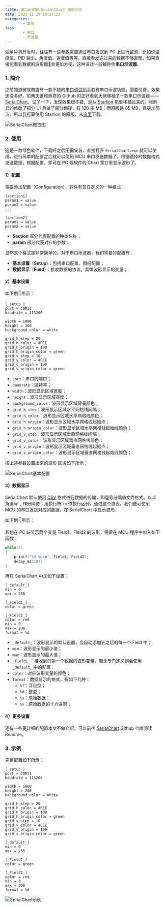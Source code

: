 ```yaml
---
title: 串口示波器 SerialChart 简明介绍
date: 2021-11-19 10:27:23
categories: 
        - 其他
tags: 
        - 串口
        - 示波器
---
```


做单片机开发时，往往有一些参数需要通过串口发送到 PC 上进行监测，比如说温度值、PID 输出、角度值、速度值等等。直接看发送过来的数据不够直观，如果直接能看到数据的波形图🔀会更加方便。这种设计一般被称作**串口示波器**。

<!-- more -->

### 1. 简介

之前知道微软商店有一款不错的[串口调试助手](https://www.microsoft.com/store/productId/9NBLGGH43HDM)载有串口示波功能，需要付费，效果还没多好。前两天逛稚辉君的 Github 时正好看到大佬移植了一款串口示波器——[SerialChart](https://github.com/peng-zhihui/SerialChart)。试了一下，发现效果很不错，是从 [Starlion](https://github.com/starlino/serialchart) 那里移植过来的。稚辉君的修改了部分 UI 且做了部分翻译，有 120 多 MB；而原版是 85 MB，且更加简洁。所以我打算使用 Starlion 的原版，从[这里](http://www.starlino.com/serialchart)下载。

![SerialChart概览图](https://i.loli.net/2021/11/17/9UTMgnDGyhbtK1C.png)

### 2. 使用

这是一款绿色软件，下载好之后无需安装，直接打开 `SerialChart.exe` 就可以使用。进行简单的配置之后就可以使用 MCU 串口发送数据了，根据选择的数据格式发送数据，根据配置，即可在 PC 端软件的 Chart 窗口里显示波形了。

#### 1）配置

需要添加配置（Configuration），软件有其自定义的一种格式：

```
[section1]
param1 = value
param2 = value
...

[section2]
param1 = value
param2 = value
```

- **Section** 部分代表配置的种类名称；
- **param** 部分代表对应的参数；

显然这个格式是非常简单的。对于串口示波器，我们需要的配置有：

- **基本设置**（**Setup**）：包括串口配置、图纸配置；
- **数据显示**（**Field**）：接收数据的协议，具体波形显示的变量；

#### 2）基本设置

如下例👇所示：

```
[_setup_] 
port = COM11
baudrate = 115200
 
width = 1000 
height = 200
background_color = white 

grid_h_step = 20 
grid_h_color = #EEE
grid_h_origin = 100 
grid_h_origin_color = green
grid_v_step = 10 
grid_v_color = #EEE
grid_v_origin = 100 
grid_v_origin_color = green 
```

- `port`：串口的端口；
- `baudrate`：波特率；
- `width`：波形显示区域宽度；
- `height`：波形显示区域高度；
- `background_color`：波形显示区域背景颜色；
- `grid_h_step`：波形显示区域水平网格线间隔；
- `grid_h_color`：波形显示区域水平网格线颜色；
- `grid_h_origin`：波形显示区域水平网格线起始点；
- `grid_h_origin_color`：波形显示区域水平网格线起始线颜色；
- `grid_v_step`：波形显示区域垂直网格线间隔；
- `grid_v_color`：波形显示区域垂直网格线颜色；
- `grid_v_origin`：波形显示区域垂直网格线起始点；
- `grid_v_origin_color`：波形显示区域垂直网格线起始线颜色；

按上述参数设置出来的波形 区域如下所示：

![SerialChart基本配置](https://i.loli.net/2021/11/19/YT3CfwBbMcGsjp8.jpg)

#### 3）数据显示

SerialChart 默认使用 [CSV](https://baike.baidu.com/item/CSV/10739) 格式进行数据的传输，即逗号分隔值文件格式。以半角逗号 `,` 作分隔符；用换行符 `\n` 作换行区分。通过这个协议，我们便可使用 MCU 的串口发送对应的数据，在 SerialChart 中显示波形。

如下例👇所示：

若想在 PC 端显示两个变量 Field1、Field2 的波形，需要在 MCU 程序中加入如下函数：

```c
while(1)
{
    printf("%d,%d\n", Field1, Field2);
    delay_ms(50);
}
```

再在 SerialChart 中加如下设置：

```
[_default_] 
min = 0
max = 255
 
[_Field1_] 
color = green 

[_Field2_] 
color = red 
min = 0
max = 200 
format = %d
```

- `_default_`：波形显示的默认设置，会自动添加到之后的每一个 Field 中；
- `min`：波形显示的最小值；
- `max`：波形显示的最大值；
- `_Field1_`：接收到的第一个数据的波形变量，若无专门定义则会使用 `_default_` 中的配置；
- `color`：对应波形变量的颜色；
- `format`：数据显示的格式，有如下几种：
  - `%f`：浮点型；
  - `%d`：整型；
  - `%s`：原始数据；
  - `%x`：原始数据的十六进制；

#### 4）更多设置

还有一些更详细的配置本文不做介绍，可以前往 [SerialChart](https://github.com/peng-zhihui/SerialChart) Github 仓库阅读 Readme。

### 3. 示例

完整配置如下所示：

```
[_setup_] 
port = COM11
baudrate = 115200
 
width = 1000 
height = 200
background_color = white 

grid_h_step = 20 
grid_h_color = #EEE
grid_h_origin = 100 
grid_h_origin_color = green
grid_v_step = 10 
grid_v_color = #EEE
grid_v_origin = 100 
grid_v_origin_color = green 

[_default_] 
min = 0
max = 255
 
[_Field1_] 
color = green 

[_Field2_] 
color = red 
min = 0
max = 200 
format = %d
```

![SerialChart示例](https://i.loli.net/2021/11/19/urGtKyZNxhg73B8.gif)
